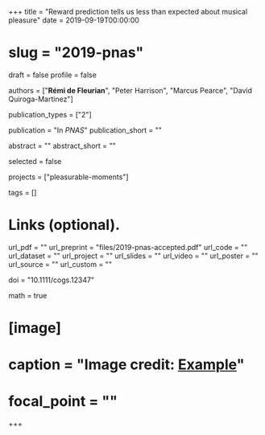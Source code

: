 +++
title = "Reward prediction tells us less than expected about musical pleasure"
date = 2019-09-19T00:00:00
# slug = "2019-pnas"
draft = false
profile = false

authors = ["**Rémi de Fleurian**", "Peter Harrison", "Marcus Pearce", "David Quiroga-Martinez"]

publication_types = ["2"]

publication = "In *PNAS*"
publication_short = ""

abstract = ""
abstract_short = ""

selected = false

projects = ["pleasurable-moments"]

tags = []

# Links (optional).
url_pdf = ""
url_preprint = "files/2019-pnas-accepted.pdf"
url_code = ""
url_dataset = ""
url_project = ""
url_slides = ""
url_video = ""
url_poster = ""
url_source = ""
url_custom = ""


doi = "10.1111/cogs.12347"

math = true

# [image]
#   caption = "Image credit: [**Example**](https://example.org)"
#   focal_point = ""
+++